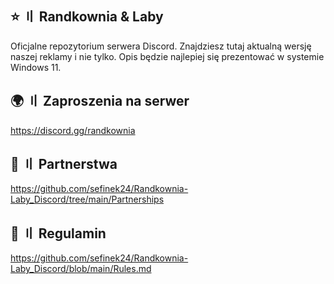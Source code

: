 ## ⭐ 〢 Randkownia & Laby
Oficjalne repozytorium serwera Discord. Znajdziesz tutaj aktualną wersję naszej reklamy i nie tylko. Opis będzie najlepiej się prezentować w systemie Windows 11.

## 🌍 〢 Zaproszenia na serwer
https://discord.gg/randkownia

## 🤝 〢 Partnerstwa
https://github.com/sefinek24/Randkownia-Laby_Discord/tree/main/Partnerships

## 📝 〢 Regulamin
https://github.com/sefinek24/Randkownia-Laby_Discord/blob/main/Rules.md